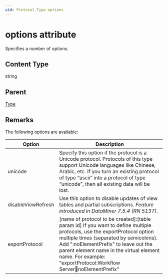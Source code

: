 ```yaml
---
uid: Protocol.Type-options
---
```


# options attribute

Specifies a number of options.

## Content Type

string

## Parent

[Type](xref:Protocol.Type)

## Remarks

The following options are available:

|Option|Description
|--- |--- |
|unicode|Specify this option if the protocol is a Unicode protocol. Protocols of this type support Unicode languages like Chinese, Arabic, etc. If you turn an existing protocol of type “ascii” into a protocol of type “unicode”, then all existing data will be lost.|
|disableViewRefresh|Use this option to disable updates of view tables and partial subscriptions. *Feature introduced in DataMiner 7.5.4 (RN 5137).*|
|exportProtocol|[name of protocol to be created]:[table param id] If you want to define multiple protocols, use the exportProtocol option multiple times (separated by semicolons). Add ":noElementPrefix" to leave out the parent element name in the virtual element name. For example: "exportProtocol:Workflow Server:100:noElementPrefix"|
